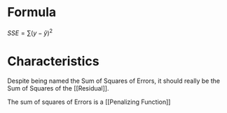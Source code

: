 # Formula
$SSE = ∑(y-\hat{y})^2$

# Characteristics
Despite being named the Sum of Squares of Errors, it should really be the Sum of Squares of the [[Residual]].

The sum of squares of Errors is a [[Penalizing Function]]